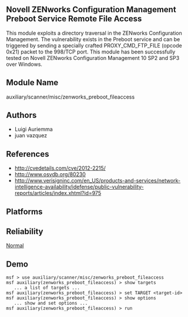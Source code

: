 ## Novell ZENworks Configuration Management Preboot Service Remote File Access

This module exploits a directory traversal in the ZENworks 
Configuration Management. The vulnerability exists in the 
Preboot service and can be triggered by sending a specially 
crafted PROXY_CMD_FTP_FILE (opcode 0x21) packet to the 
998/TCP port. This module has been successfully tested on 
Novell ZENworks Configuration Management 10 SP2 and SP3 over 
Windows.


## Module Name
auxiliary/scanner/misc/zenworks_preboot_fileaccess

## Authors
* Luigi Auriemma
* juan vazquez


## References
* http://cvedetails.com/cve/2012-2215/
* http://www.osvdb.org/80230
* http://www.verisigninc.com/en_US/products-and-services/network-intelligence-availability/idefense/public-vulnerability-reports/articles/index.xhtml?id=975




## Platforms


## Reliability
[Normal](https://github.com/rapid7/metasploit-framework/wiki/Exploit-Ranking)

## Demo

```
msf > use auxiliary/scanner/misc/zenworks_preboot_fileaccess
msf auxiliary(zenworks_preboot_fileaccess) > show targets
   ... a list of targets ...
msf auxiliary(zenworks_preboot_fileaccess) > set TARGET <target-id>
msf auxiliary(zenworks_preboot_fileaccess) > show options
   ... show and set options ...
msf auxiliary(zenworks_preboot_fileaccess) > run
```
    
    